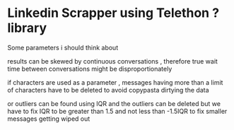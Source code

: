 # Linkedin Scrapper using Telethon ? library

Some parameters i should think about 

results can be skewed by continuous conversations , therefore true wait time between conversations might be disproportionately

if characters are used as a parameter , messages having more than a limit of characters have to be deleted to avoid copypasta dirtying the data

or outliers can be found using IQR and the outliers can be deleted
but we have to fix IQR to be greater than 1.5 and not less than -1.5IQR to fix smaller messages getting wiped out 